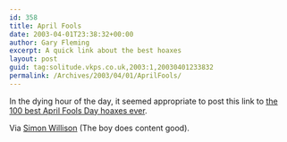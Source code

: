 ```yaml
---
id: 358
title: April Fools
date: 2003-04-01T23:38:32+00:00
author: Gary Fleming
excerpt: A quick link about the best hoaxes
layout: post
guid: tag:solitude.vkps.co.uk,2003:1,20030401233832
permalink: /Archives/2003/04/01/AprilFools/
---
```

In the dying hour of the day, it seemed appropriate to post this link to [the 100 best April Fools Day hoaxes ever](http://www.museumofhoaxes.com/top100.html).

Via [Simon Willison](http://simon.incutio.com/) (The boy does content good).